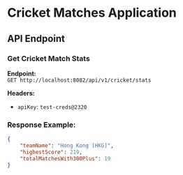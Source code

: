 # Cricket Matches Application

## API Endpoint

### Get Cricket Match Stats

**Endpoint:**  
`GET http://localhost:8082/api/v1/cricket/stats`

**Headers:**  
- `apiKey`: `test-creds@2320`

### Response Example:

```json
{
    "teamName": "Hong Kong [HKG]",
    "highestScore": 219,
    "totalMatchesWith300Plus": 19
}
